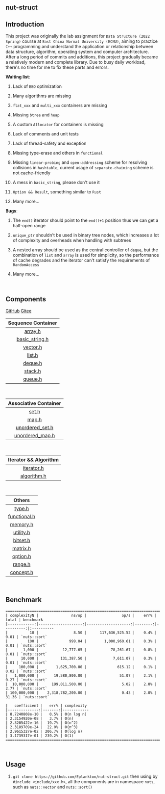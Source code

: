 ## **nut-struct**

## Introduction
This project was originally the lab assignment for `Data Structure (2022 Spring)` course at `East China Normal University (ECNU)`, aiming to practice `C++` programming and understand the application or relationship between data structure, algorithm, operating system and computer architecture.  After a long period of commits and additions, this project gradually became a relatively modern and complete library.  Due to busy daily workload, there's no time for me to fix these parts and errors.


**Waiting list**:
1.  Lack of `EBO` optimization

2.  Many algorithms are missing

3.  `flat_xxx` and `multi_xxx` containers are missing

4.  Missing `btree` and `heap`

5.  A custom `Allocator` for containers is missing

6.  Lack of comments and unit tests

7.  Lack of thread-safety and exception

8.  Missing type-erase and others in `functional`

9.  Missing `linear-probing` and `open-addressing` scheme for resolving collisions in `hashtable`, current usage of `separate-chaining` scheme is not cache-friendly

10. A mess in `basic_string`, please don't use it

11. `Option && Result`, something similar to `Rust` 

12. Many more...

**Bugs**:
1.  The `end()` iterator should point to the `end()+1` position thus we can get a half-open range

2.  `unique_ptr` shouldn't be used in binary tree nodes, which increases a lot of complexity and overheads when handling with subtrees 

3.  A nested array should be used as the central controller of `deque`, but the combination of `list` and `array` is used for simplicity, so the performance of cache degrades and the iterator can't satisfy the requirements of `RandomAccess`

4. Many more...
<br>

## Components

[GitHub](https://github.com/Eplankton/nut-struct)
[Gitee](https://gitee.com/Eplankton/nut-struct)

| Sequence Container |                                                    
| :------: | 
|  [array.h](https://github.com/Eplankton/nut-struct/blob/main/include/array.h)        |
|  [basic_string.h](https://github.com/Eplankton/nut-struct/blob/main/include/basic_string.h) |
|  [vector.h](https://github.com/Eplankton/nut-struct/blob/main/include/vector.h)       |
|  [list.h](https://github.com/Eplankton/nut-struct/blob/main/include/list.h)         |
|  [deque.h](https://github.com/Eplankton/nut-struct/blob/main/include/deque.h)        |
|  [stack.h](https://github.com/Eplankton/nut-struct/blob/main/include/stack.h)        |
|  [queue.h](https://github.com/Eplankton/nut-struct/blob/main/include/queue.h)        |

<br>

| Associative Container |                                                                             
| :------: |
|  [set.h](https://github.com/Eplankton/nut-struct/blob/main/include/set.h)           |
|  [map.h](https://github.com/Eplankton/nut-struct/blob/main/include/map.h)           |
|  [unordered_set.h](https://github.com/Eplankton/nut-struct/blob/main/include/unordered_set.h) |
|  [unordered_map.h](https://github.com/Eplankton/nut-struct/blob/main/include/unordered_map.h) |

<br>

| Iterator && Algorithm |                                                              
| :----------------: |
|  [iterator.h](https://github.com/Eplankton/nut-struct/blob/main/include/iterator.h)  |
|  [algorithm.h](https://github.com/Eplankton/nut-struct/blob/main/include/algorithm.h) |

<br>

|  Others |                                                                          
| :--------: | 
|  [type.h](https://github.com/Eplankton/nut-struct/blob/main/include/type.h)       |
|  [functional.h](https://github.com/Eplankton/nut-struct/blob/main/include/functional.h) |
|  [memory.h](https://github.com/Eplankton/nut-struct/blob/main/include/memory.h)     |
|  [utility.h](https://github.com/Eplankton/nut-struct/blob/main/include/utility.h)    |
|  [bitset.h](https://github.com/Eplankton/nut-struct/blob/main/include/bitset.h)    |
|  [matrix.h](https://github.com/Eplankton/nut-struct/blob/main/include/matrix.h)     |
|  [option.h](https://github.com/Eplankton/nut-struct/blob/main/include/option.h)     |
|  [range.h](https://github.com/Eplankton/nut-struct/blob/main/include/range.h)     |
|  [concept.h](https://github.com/Eplankton/nut-struct/blob/main/include/concept.h)     |

<br>

## **Benchmark**
```
===============================================================================
| complexityN |               ns/op |                op/s |    err% |     total | benchmark
|------------:|--------------------:|--------------------:|--------:|----------:|:----------
|          10 |                8.50 |      117,636,525.52 |    0.4% |      0.01 | `nuts::sort`
|         100 |              999.04 |        1,000,960.61 |    0.3% |      0.01 | `nuts::sort`
|       1,000 |           12,777.65 |           78,261.67 |    0.8% |      0.01 | `nuts::sort`
|      10,000 |          131,387.50 |            7,611.07 |    0.3% |      0.01 | `nuts::sort`
|     100,000 |        1,625,700.00 |              615.12 |    0.1% |      0.02 | `nuts::sort`
|   1,000,000 |       19,580,800.00 |               51.07 |    2.1% |      0.27 | `nuts::sort`
|  10,000,000 |      199,011,500.00 |                5.02 |    2.0% |      2.77 | `nuts::sort`
| 100,000,000 |    2,318,782,200.00 |                0.43 |    2.0% |     31.36 | `nuts::sort`

|   coefficient |   err% | complexity
|--------------:|-------:|------------
| 8.7240808e-10 |   0.5% | O(n log n)
| 2.3154920e-08 |   3.7% | O(n)
| 2.3205422e-16 |  19.7% | O(n^2)
| 2.3189789e-24 |  22.0% | O(n^3)
| 2.9615327e-02 | 206.7% | O(log n)
| 3.1739317e-01 | 239.2% | O(1)
===============================================================================
```

<br>

## **Usage**

 1. `git clone https://github.com/Eplankton/nut-struct.git` 
    then using by `#include <include/xxx.h>`, all the components are in namespace `nuts`, such as `nuts::vector` and `nuts::sort()`
